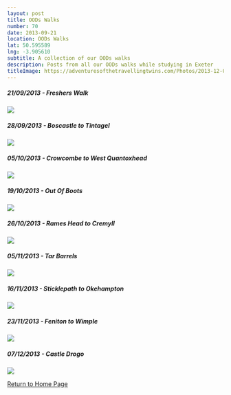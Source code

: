 ```yaml
---
layout: post
title: OODs Walks
number: 70
date: 2013-09-21
location: OODs Walks
lat: 50.595589
lng: -3.905610
subtitle: A collection of our OODs walks
description: Posts from all our OODs walks while studying in Exeter
titleImage: https://adventuresofthetravellingtwins.com/Photos/2013-12-07-CastleDrogo/4.jpg
---
```


<h5>21/09/2013 - Freshers Walk</h5>
<a target="_blank" href="https://adventuresofthetravellingtwins.com/subposts/2013-09-21-FresherWalk"><img src="https://adventuresofthetravellingtwins.com/Photos/2013-09-21-Freshers/P1010414.JPG" class="image3"></a>

<h5>28/09/2013 - Boscastle to Tintagel</h5>
<a target="_blank" href="https://adventuresofthetravellingtwins.com/subposts/2013-09-28-BoscastleToTintagel.md"><img src="https://adventuresofthetravellingtwins.com/Photos/2013-10-02-BoscastleToTintagel/P1010501.JPG" class="image3"></a>

<h5>05/10/2013 - Crowcombe to West Quantoxhead</h5>
<a target="_blank" href="https://adventuresofthetravellingtwins.com/subposts/2013-10-05-CrowcombeToWestQuantoxhead.md"><img src="https://adventuresofthetravellingtwins.com/Photos/2013-10-05-CrowcombeToWestQuantoxhead/P1010543.JPG" class="image3"></a>

<h5>19/10/2013 - Out Of Boots</h5>
<a target="_blank" href="https://adventuresofthetravellingtwins.com/subposts/2013-10-19-OutOfBoots.md"><img src="https://adventuresofthetravellingtwins.com/Photos/2013-10-19-OutOfBoots/P1010848.JPG" class="image3"></a>

<h5>26/10/2013 - Rames Head to Cremyll</h5>
<a target="_blank" href="https://adventuresofthetravellingtwins.com/subposts/2013-10-26-RamesHeadToCremyll.md"><img src="https://adventuresofthetravellingtwins.com/Photos/2013-10-26-RamesHeadToCremyll/P1010896.JPG" class="image3"></a>

<h5>05/11/2013 - Tar Barrels</h5>
<a target="_blank" href="https://adventuresofthetravellingtwins.com/subposts/2013-11-05-TarBarrels.md"><img src="https://adventuresofthetravellingtwins.com/Photos/2013-11-05-TarBarrels/IMG_0141.JPG" class="image3"></a>

<h5>16/11/2013 - Sticklepath to Okehampton</h5>
<a target="_blank" href="https://adventuresofthetravellingtwins.com/subposts/2013-11-16-SticklepathToOkehampton.md"><img src="https://adventuresofthetravellingtwins.com/Photos/2013-11-16-SticklepathToOkehampton/P1020379.JPG" class="image3"></a>

<h5>23/11/2013 -  Feniton to Wimple</h5>
<a target="_blank" href="https://adventuresofthetravellingtwins.com/subposts/2013-11-23-FenitonToWimple.md"><img src="https://adventuresofthetravellingtwins.com/Photos/2013-11-23-FenitonToWimple/1466067_497080833722414_1755431466_n.jpg" class="image3"></a>

<h5>07/12/2013 - Castle Drogo</h5>
<a target="_blank" href="https://adventuresofthetravellingtwins.com/subposts/2013-12-07-CastleDrogo.md"><img src="https://adventuresofthetravellingtwins.com/Photos/2013-12-07-CastleDrogo/4.jpg" class="image3"></a>

<a href="https://adventuresofthetravellingtwins.com/">Return to Home Page</a>

